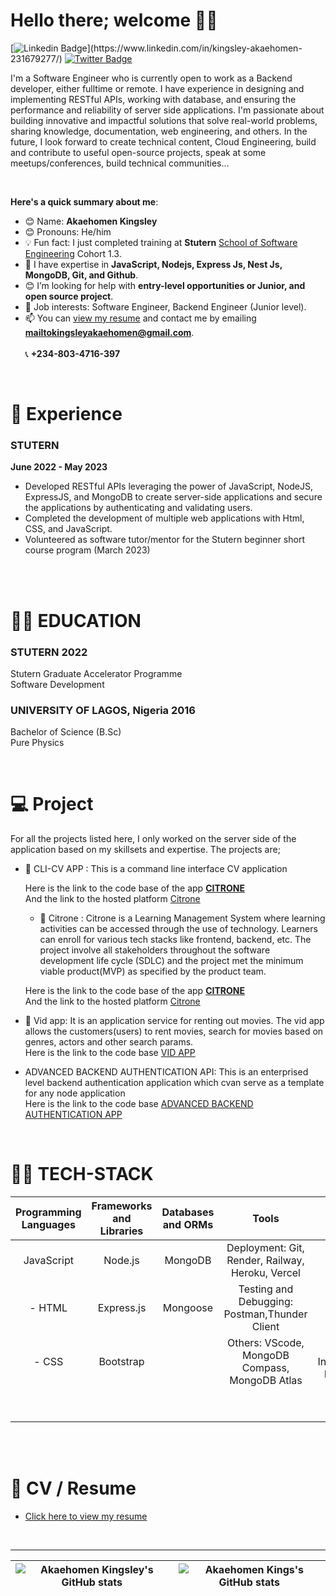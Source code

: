 # Hello there; welcome 👋🏾

[![Linkedin Badge](https://img.shields.io/badge/-akaehomenkingsley-blue?style=for-the-badge&logo=Linkedin&logoColor=white&link=[https://www.linkedin.com/in/akaehomen-kingsley-249a14167/](https://www.linkedin.com/in/kingsley-akaehomen-231679277/))](https://www.linkedin.com/in/kingsley-akaehomen-231679277/) [![Twitter Badge](https://img.shields.io/badge/-akaehomenkingsley-1ca0f1?style=for-the-badge&logo=twitter&logoColor=white&link=https://twitter.com/P0cket_Juice)](https://twitter.com/P0cket_Juice)

I'm a Software Engineer who is currently open to work as a Backend developer, either fulltime or remote. I have experience in designing and implementing RESTful APIs, working with database, and ensuring the performance and reliability of server side applications. I'm passionate about building innovative and impactful solutions that solve real-world problems, sharing knowledge, documentation, web engineering, and others. In the future, I look forward to create technical content, Cloud Engineering, build and contribute to useful open-source projects, speak at some meetups/conferences, build technical communities...

<br> 
  
**Here's a quick summary about me**:

- 😊 Name: __Akaehomen Kingsley__
- 😊 Pronouns: He/him
- 💡 Fun fact: I just completed training at **Stutern** [School of Software Engineering](https://stutern.com) Cohort 1.3.
- 🌱 I have expertise in __JavaScript, Nodejs, Express Js, Nest Js, MongoDB, Git, and Github__.
- 😊 I’m looking for help with __entry-level opportunities or Junior, and open source project__.
- 💼 Job interests: Software Engineer, Backend Engineer (Junior level).
- 📫 You can [view my resume](https://docs.google.com/document/d/1PuC1vW_W1Dho_CDo8jSOK899TLc87BsJ1lnxvslITWI/edit#heading=h.gjdgxs) and contact me by emailing **mailtokingsleyakaehomen@gmail.com**.  
<br> 📞 **+234-803-4716-397**
  
<br>
  
# 🌱 Experience  

### STUTERN  
  
__June 2022 - May 2023__  
  
* Developed RESTful APIs leveraging the power of JavaScript, NodeJS, ExpressJS, and MongoDB to create server-side applications and secure the applications by authenticating and validating users.
* Completed the development of multiple web applications with Html, CSS, and JavaScript.
* Volunteered as software tutor/mentor for the Stutern beginner short course program (March 2023)


<br>  

<br>     
     
# 👨‍🎓 EDUCATION
  
[^2]:

### STUTERN 2022
[^1]:

  Stutern Graduate Accelerator Programme  
  Software Development
  
[^2]:  

### UNIVERSITY OF LAGOS, Nigeria 2016
[^1]:

  Bachelor of Science (B.Sc)  
  Pure Physics

[^2]:

<br>

# :computer: Project
For all the projects listed here, I only worked on the server side of the application based on my skillsets and expertise. The projects are;
  
- 🏫 CLI-CV APP :  This is a command line interface CV application 

  Here is the link to the code base of the app **[CITRONE](https://github.com/kingsley-akaehomen/CLI-CV-APP)**  
  And the link to the hosted platform [Citrone](url)

  - 🏫 Citrone : Citrone is a Learning Management System where learning activities can be accessed through the use of technology. Learners can enroll for various tech stacks like frontend, backend, etc. The project involve all stakeholders throughout the software development life cycle (SDLC) and the project met the minimum viable product(MVP) as specified by the product team.

  Here is the link to the code base of the app **[CITRONE](https://github.com/ddoyediran/stutern_citrone_app)**  
  And the link to the hosted platform [Citrone](url)

- 🎥 Vid app: It is an application service for renting out movies. The vid app allows the customers(users) to rent movies, search for movies based on genres, actors and other search params.   
Here is the link to the code base [VID APP](https://github.com/kingsley-akaehomen/VID-RENTAL-APP)  

-  ADVANCED BACKEND AUTHENTICATION API: This is an enterprised level backend authentication application which cvan serve as a template for any node application      
Here is the link to the code base [ADVANCED BACKEND AUTHENTICATION APP](https://github.com/kingsley-akaehomen/ADVANCED-AUTH-APP)

<br>
  
# 👩‍💻 TECH-STACK

| Programming Languages |  Frameworks and Libraries | Databases and ORMs | Tools | Methodologies |
| :---:        | :---: | :---: |    :---:      | :---: |
| JavaScript   | Node.js | MongoDB |Deployment: Git, Render, Railway, Heroku, Vercel    | Agile software development    |
| - HTML    |  Express.js | Mongoose | Testing and Debugging: Postman,Thunder Client    | Test-driven development (TDD)      |
| - CSS    | Bootstrap |   | Others:  VScode, MongoDB Compass, MongoDB Atlas    | Continuous Integration/Continuous Deployment (CI/CD)      |
|   | |  |   | RESTful APIs   |
|     | |  |   | Microservices   | 
  
<br>
<br> 

# 📄 CV / Resume 
  - [Click here to view my resume](https://docs.google.com/document/d/1PuC1vW_W1Dho_CDo8jSOK899TLc87BsJ1lnxvslITWI/edit#heading=h.gjdgxs)
  
<br> 

    
 --- 
| <img align="center" src="https://github-readme-stats.vercel.app/api?username=adeshina3002&show_icons=true&include_all_commits=true&hide_border=true" alt="Akaehomen Kingsley's GitHub stats" /> | <img align="center" src="https://github-readme-stats.vercel.app/api/top-langs/?username=kingsley-akaehomen&langs_count=8&layout=compact&hide_border=true" alt="Akaehomen Kings's GitHub stats" /> |
| ------------- | ------------- |
